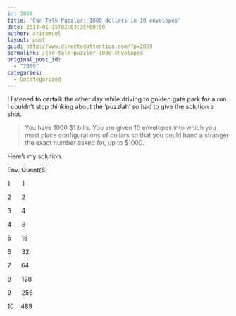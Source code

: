 ```yaml
---
id: 2069
title: 'Car Talk Puzzler: 1000 dollars in 10 envelopes'
date: 2013-01-15T02:03:35+00:00
author: arisamuel
layout: post
guid: http://www.directedattention.com/?p=2069
permalink: /car-talk-puzzler-1000-envelopes
original_post_id:
  - "2069"
categories:
  - Uncategorized
---
```

I listened to cartalk the other day while driving to golden gate park for a run. I couldn&#8217;t stop thinking about the &#8216;puzzlah&#8217; so had to give the solution a shot.

> You have 1000 $1 bills. You are given 10 envelopes into which you must place configurations of dollars so that you could hand a stranger the exact number asked for, up to $1000.

Here&#8217;s my solution.

Env. Quant($)
  
1       1
  
2      2
  
3      4
  
4      8
  
5      16
  
6      32
  
7      64
  
8      128
  
9      256
  
10    489